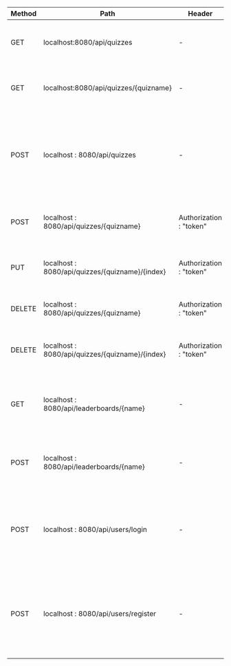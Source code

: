 | Method | Path | Header | Body | Description | Response format |
| ------ | ------ | ------ | ------ | ------ | ------ |
| GET | localhost:8080/api/quizzes | - | - | Responds with a list containing the names of all quizzes | ["quizname1", "quizname2"] |
| GET | localhost:8080/api/quizzes/{quizname} | - | - | Responds with a quiz given its name | {"name" : "quizname", "creator" : "creatorname", "questions" : [{"question" : "questiontext", "answer" : 0, "choices" : ["a","b","c","d"]}]} |
| POST | localhost : 8080/api/quizzes | - | {"name" : "quizname", "creator" : "creatorname", "questions" : [{"question" : "questiontext", "answer" : 0, "choices" : ["a","b","c","d"]}]} | Saves the quiz on the server | - |
| POST | localhost : 8080/api/quizzes/{quizname} | Authorization : "token" | {"question" : "questiontext", "answer" : 0, "choices" : ["a","b","c","d"]} | Adds a question the specified quiz | - |
| PUT | localhost : 8080/api/quizzes/{quizname}/{index} | Authorization : "token" | {"question" : "questiontext", "answer" : 0, "choices" : ["a","b","c","d"]} | Updates a question at the specified index in the specified quiz | - |
| DELETE | localhost : 8080/api/quizzes/{quizname} | Authorization : "token" | - | Deletes the quiz with the specified name | - |
| DELETE | localhost : 8080/api/quizzes/{quizname}/{index} | Authorization : "token" | - | Deletes the question at the specified index in the specified quiz | - |
| GET | localhost : 8080/api/leaderboards/{name} | - | - | Responds with the leaderboard of the quiz with the specified name | {"name" : "quizname", "maxScore" : 5, "scores" : [{"name" : "username", "points" : 0}]} |
| POST | localhost : 8080/api/leaderboards/{name} | - | {"name" : "username", "points" : 0} | Submits a score to the scoreboard of the quiz with the specified name | - |
| POST | localhost : 8080/api/users/login | - | {"username" : "username", "password" : 23797} | Responds with an Authorization token if the username and password correlate to a registered user | "wuyygfuwetr7i4trayergfrbgifera" |
| POST | localhost : 8080/api/users/register | - | {"username" : "username", "password" : 23797} | Registers the user corresponding to the body if the username is not taken, and responds an Authorization token | "wuyygfuwetr7i4trayergfrbgifera" |


